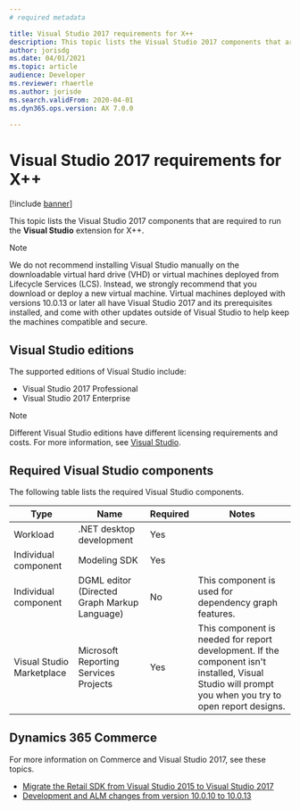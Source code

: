 ```yaml
---
# required metadata

title: Visual Studio 2017 requirements for X++
description: This topic lists the Visual Studio 2017 components that are required to run the Visual Studio extension for X++.
author: jorisdg
ms.date: 04/01/2021
ms.topic: article
audience: Developer
ms.reviewer: rhaertle
ms.author: jorisde
ms.search.validFrom: 2020-04-01
ms.dyn365.ops.version: AX 7.0.0

---
```


# Visual Studio 2017 requirements for X++

[!include [banner](../includes/banner.md)]

This topic lists the Visual Studio 2017 components that are required to run the **Visual Studio** extension for X++.

> [!NOTE]
> We do not recommend installing Visual Studio manually on the downloadable virtual hard drive (VHD) or virtual machines deployed from Lifecycle Services (LCS). Instead, we strongly recommend that you download or deploy a new virtual machine. Virtual machines deployed with versions 10.0.13 or later all have Visual Studio 2017 and its prerequisites installed, and come with other updates outside of Visual Studio to help keep the machines compatible and secure.

## Visual Studio editions

The supported editions of Visual Studio include:

- Visual Studio 2017 Professional
- Visual Studio 2017 Enterprise

> [!NOTE]
> Different Visual Studio editions have different licensing requirements and costs. For more information, see [Visual Studio](https://visualstudio.microsoft.com).

## Required Visual Studio components

The following table lists the required Visual Studio components.

| Type | Name | Required | Notes |
| --- | --- | --- | --- |
| Workload | .NET desktop development | Yes | |
| Individual component | Modeling SDK | Yes | |
| Individual component | DGML editor (Directed Graph Markup Language) | No | This component is used for dependency graph features. |
| Visual Studio Marketplace | Microsoft Reporting Services Projects | Yes | This component is needed for report development. If the component isn't installed, Visual Studio will prompt you when you try to open report designs. |

## Dynamics 365 Commerce

For more information on Commerce and Visual Studio 2017, see these topics.

- [Migrate the Retail SDK from Visual Studio 2015 to Visual Studio 2017](../../../commerce/dev-itpro/retail-sdk/migrate-sdk.md)
- [Development and ALM changes from version 10.0.10 to 10.0.13](../../../commerce/dev-itpro/dev-changes-10-13.md)
